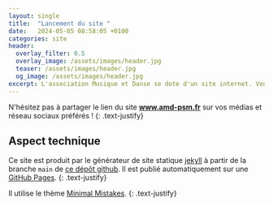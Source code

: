 ```yaml
---
layout: single
title:  "Lancement du site "
date:   2024-05-05 08:58:05 +0100
categories: site
header:
  overlay_filter: 0.5
  overlay_image: /assets/images/header.jpg
  teaser: /assets/images/header.jpg
  og_image: /assets/images/header.jpg
excerpt: L'association Musique et Danse se dote d'un site internet. Vous y trouverez toutes les actualités, les informations pratiques et la description de nos activités. 
---
```

N'hésitez pas à partager le lien du site **www.amd-psm.fr** sur vos médias et réseau sociaux préférés !
{: .text-justify}


## Aspect technique

Ce site est produit par le générateur de site statique [jekyll](https://jekyllrb.com/) à partir de la branche `main` de [ce dépôt github](https://github.com/amd-pontsaintmartin/amd-pontsaintmartin.github.io). 
Il est publié automatiquement sur une [GitHub Pages](https://pages.github.com/).
{: .text-justify}

Il utilise le thème [Minimal Mistakes](https://mmistakes.github.io/minimal-mistakes/).
{: .text-justify}
